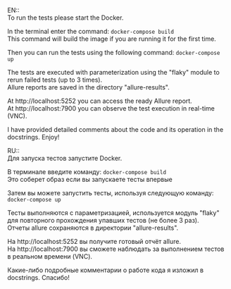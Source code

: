 EN::\
To run the tests please start the Docker.

In the terminal enter the command: `docker-compose build`\
This command will build the image if you are running it for the first time.

Then you can run the tests using the following command: `docker-compose up`

The tests are executed with parameterization using the "flaky" module to rerun failed tests (up to 3 times).\
Allure reports are saved in the directory "allure-results".

At http://localhost:5252 you can access the ready Allure report.\
At http://localhost:7900 you can observe the test execution in real-time (VNC).

I have provided detailed comments about the code and its operation in the docstrings. Enjoy!

RU::\
Для запуска тестов запустите Docker.

В терминале введите команду: `docker-compose build`\
Это соберет образ если вы запускаете тесты впервые

Затем вы можете запустить тесты, используя следующую команду: `docker-compose up`

Тесты выполняются с параметризацией, используется модуль "flaky" для повторного прохождения упавших тестов (не более 3 раз).\
Отчеты allure сохраняются в директории "allure-results".

На http://localhost:5252 вы получите готовый отчёт allure.\
На http://localhost:7900 вы сможете наблюдать за выполнением тестов в реальном времени (VNC).

Какие-либо подробные комментарии о работе кода я изложил в docstrings. Спасибо!

